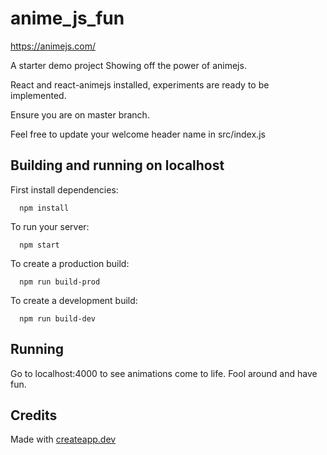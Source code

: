# anime_js_fun

https://animejs.com/

A starter demo project Showing off the power of animejs.

React and react-animejs installed, experiments are ready to be implemented.

Ensure you are on master branch.

Feel free to update your welcome header name in src/index.js

## Building and running on localhost

First install dependencies:

      npm install

To run your server:

      npm start

To create a production build:

      npm run build-prod

To create a development build:

      npm run build-dev


## Running

Go to localhost:4000 to see animations come to life. Fool around and have fun.

## Credits

Made with [createapp.dev](https://createapp.dev/)
